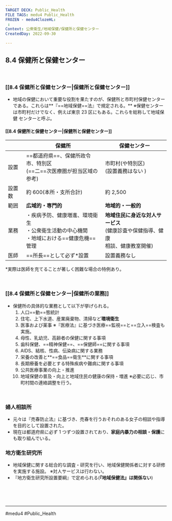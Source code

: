 ```yaml
---
TARGET DECK: Public_Health
FILE TAGS: medu4 Public_Health
FROZEN - medu4ClozeHL:
 : 
Context: 公衆衛生/地域保健/保健所と保健センター
CreatedDay: 2022-09-30

---
```


## 8.4 保健所と保健センター

<br>


### [[8.4 保健所と保健センター|保健所と保健センター]]
- 地域の保健において重要な役割を果たすのが、保健所と市町村保健センターである。これらは**『==地域保健==法』で規定される。**
※保健センターは市町村だけでなく、例えば東京 23 区にもある。これらを総称して地域保健 センターと呼ぶ。
#### [[8.4 保健所と保健センター|保健所と保健センター]]
|        | 保健所                                                                                       | 保健センター                                                                         |
| ------ | -------------------------------------------------------------------------------------------- | ------------------------------------------------------------------------------------ |
| 設置   | ==都道府県==、保健所政令市、特別区<br>(==二==次医療圏が担当区域の参考)                       | 市町村(や特別区)<br>(設置義務はない )                                                |
| 設置数 | 約 600(本所・支所合計)                                                                       | 約 2,500                                                                             |
| 範囲   | **広域的・専門的**                                                                           | **地域的・一般的**                                                                   | 
| 業務   | ・疾病予防、健康増進、環境衛生<br>・公衆衛生活動の中心機関<br>・地域における==健康危機==管理 | **地域住民に身近な対人サービス**<br>(健康診査や保健指導、健康<br>相談、健康教室開催) |
| 医師   | ==所長==として必ず\*設置                                                                     | 設置義務なし                                                                         |
\*実際は医師を充てることが著しく困難な場合の特例あり。
<!--ID: 1664685324231-->




<br>

### [[8.4 保健所と保健センター|保健所の業務]]
- 保健所の具体的な業務として以下が挙げられる。
	1. 人口==動==態統計
	2. 住宅、上下水道、産業廃棄物、清掃など**環境衛生**
	3. 医事および薬事
		※『医療法』に基づき医療==監視==と==立入==検査も実施。
	4. 母性、乳幼児、高齢者の保健に関する事項
	5. 歯科保健、==精神保健==、==保健師==に関する事項
	6. AIDS、結核、性病、伝染病に関する業務
	7. 栄養の改善と**==食品==衛生**に関する事項
	8. 長期療養を必要とする特殊疾病や難病に関する事項
	9. 公共医療事業の向上・推進
	10. 地域保健の普及・向上と地域住民の健康の保持・増進
		※必要に応じ、市町村間の連絡調整を行う。
<!--ID: 1664685324247-->



<br>


### 婦人相談所
- 元々は『売春防止法』に基づき、売春を行うおそれのある女子の相談や指導を目的として設置された。
- 現在は都道府県に必ず 1 つずつ設置されており、**家庭内暴力の相談・保護**にも取り組んでいる。


### 地方衛生研究所
- 地域保健に関する総合的な調査・研究を行い、地域保健関係者に対する研修を実施する施設。  ※対人サービスは行わない。 
- 『地方衛生研究所設置要綱』で定められる(**『地域保健法』は関係ない**)



<br><br><br>

---
#medu4 #Public_Health
